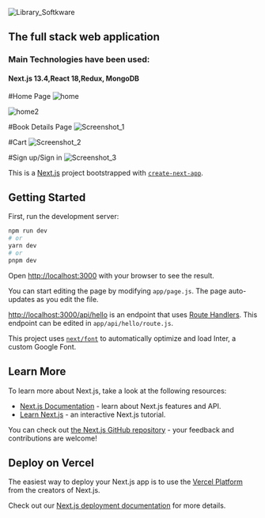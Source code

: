 

![Library_Softkware](https://github.com/njemecc/Online-Bookstore/assets/105017037/78959245-9ac5-4c73-b06b-48aa33265abd)

## The full stack web application

### Main Technologies have been used:
#### Next.js 13.4,React 18,Redux, MongoDB

#Home Page
![home](https://github.com/njemecc/Online-Bookstore/assets/105017037/23d4025c-5a48-4a7e-bf04-337916a058c0)

![home2](https://github.com/njemecc/Online-Bookstore/assets/105017037/cc8b0cfe-aa67-4560-b6db-c7477165fa7a)

#Book Details Page
![Screenshot_1](https://github.com/njemecc/Online-Bookstore/assets/105017037/0f3b40aa-8bd5-4929-b03a-762f41576275)


#Cart
![Screenshot_2](https://github.com/njemecc/Online-Bookstore/assets/105017037/2ca0d67c-6060-4aa0-92f0-4ea01d46fc9f)

#Sign up/Sign in
![Screenshot_3](https://github.com/njemecc/Online-Bookstore/assets/105017037/7da155b7-fa28-48ba-8791-a9e29c8fc809)





This is a [Next.js](https://nextjs.org/) project bootstrapped with [`create-next-app`](https://github.com/vercel/next.js/tree/canary/packages/create-next-app).

## Getting Started

First, run the development server:

```bash
npm run dev
# or
yarn dev
# or
pnpm dev
```

Open [http://localhost:3000](http://localhost:3000) with your browser to see the result.

You can start editing the page by modifying `app/page.js`. The page auto-updates as you edit the file.

[http://localhost:3000/api/hello](http://localhost:3000/api/hello) is an endpoint that uses [Route Handlers](https://beta.nextjs.org/docs/routing/route-handlers). This endpoint can be edited in `app/api/hello/route.js`.

This project uses [`next/font`](https://nextjs.org/docs/basic-features/font-optimization) to automatically optimize and load Inter, a custom Google Font.

## Learn More

To learn more about Next.js, take a look at the following resources:

- [Next.js Documentation](https://nextjs.org/docs) - learn about Next.js features and API.
- [Learn Next.js](https://nextjs.org/learn) - an interactive Next.js tutorial.

You can check out [the Next.js GitHub repository](https://github.com/vercel/next.js/) - your feedback and contributions are welcome!

## Deploy on Vercel

The easiest way to deploy your Next.js app is to use the [Vercel Platform](https://vercel.com/new?utm_medium=default-template&filter=next.js&utm_source=create-next-app&utm_campaign=create-next-app-readme) from the creators of Next.js.

Check out our [Next.js deployment documentation](https://nextjs.org/docs/deployment) for more details.
